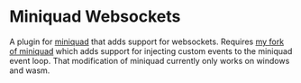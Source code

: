Miniquad Websockets
===================

A plugin for [miniquad](https://github.com/not-fl3/miniquad) that adds support for websockets.
Requires [my fork of miniquad](https://github.com/mbirtwell/miniquad) which adds support for
injecting custom events to the miniquad event loop. That modification of miniquad currently 
only works on windows and wasm.